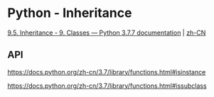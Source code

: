 # Python - Inheritance

[9.5. Inheritance - 9. Classes — Python 3.7.7 documentation](https://docs.python.org/3.7/tutorial/classes.html#inheritance) | [zh-CN](https://docs.python.org/zh-cn/3.7/tutorial/classes.html#inheritance)

## API

<https://docs.python.org/zh-cn/3.7/library/functions.html#isinstance>

<https://docs.python.org/zh-cn/3.7/library/functions.html#issubclass>
